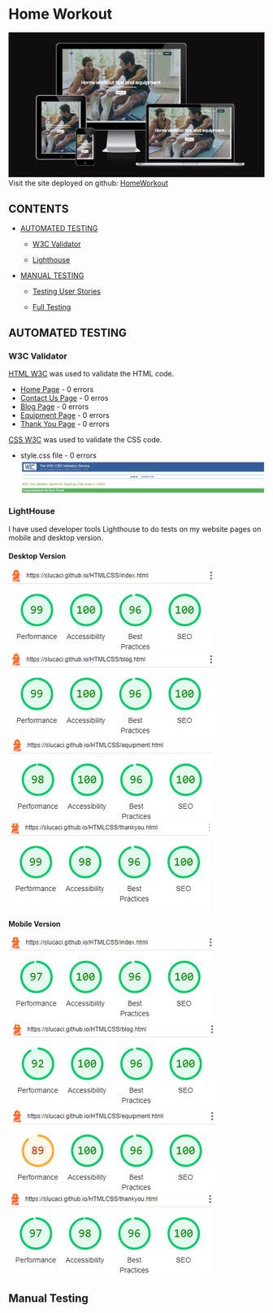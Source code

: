 # Home Workout

![Image](assets/documentation/homeworkoutamiresponsive.png)
Visit the site deployed on github: [HomeWorkout](https://slucaci.github.io/HTMLCSS/index.html)

## CONTENTS

- [AUTOMATED TESTING](#AUTOMATED-TESTING)

  - [W3C Validator](#W3C-Validator)

  - [Lighthouse](#Lighthouse)

- [MANUAL TESTING](#MANUAL-TESTING)

  - [Testing User Stories](#Testing-User-Stories)

  - [Full Testing](#Full-Testing)

## AUTOMATED TESTING

### W3C Validator

[HTML W3C](https://validator.w3.org/) was used to validate the HTML code.

- [Home Page](https://slucaci.github.io/HTMLCSS/index.html) - 0 errors
- [Contact Us Page](https://slucaci.github.io/HTMLCSS/contactus.html) - 0 erros
- [Blog Page](https://slucaci.github.io/HTMLCSS/blog.html) - 0 errors
- [Equipment Page](https://slucaci.github.io/HTMLCSS/equipment.html) - 0 errors
- [Thank You Page](https://slucaci.github.io/HTMLCSS/thankyou.html) - 0 errors

[ CSS W3C](https://jigsaw.w3.org/css-validator/) was used to validate the CSS code.

- style.css file - 0 errors
  ![CSS Validator](assets/documentation/cssvalidator.png)

### LightHouse

I have used developer tools Lighthouse to do tests on my website pages on mobile and desktop version.

#### Desktop Version

![Home Page](assets/documentation/desktopindex.png)
![Blog Page](assets/documentation/desktopblog.png)
![Equipment Page](assets/documentation/desktopequipment.png)
![Thank You Page](assets/documentation/desktopthankyou.png)

#### Mobile Version

![Home Page](assets/documentation/mobileindex.png)
![Blog Page](assets/documentation/mobileblog.png)
![Equipment Page](assets/documentation/mobileequipment.png)
![Thank You Page](assets/documentation/mobilethankyou.png)

## Manual Testing
